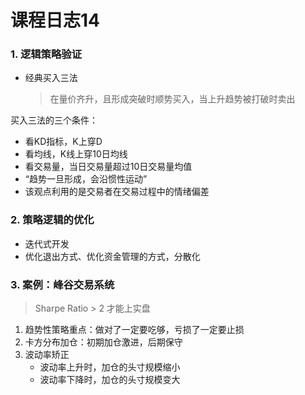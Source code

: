 # 课程日志14

### 1. 逻辑策略验证

- 经典买入三法

  > 在量价齐升，且形成突破时顺势买入，当上升趋势被打破时卖出

买入三法的三个条件：

- 看KD指标，K上穿D
- 看均线，K线上穿10日均线
- 看交易量，当日交易量超过10日交易量均值
- “趋势一旦形成，会沿惯性运动”
- 该观点利用的是交易者在交易过程中的情绪偏差

### 2. 策略逻辑的优化

- 迭代式开发
- 优化退出方式、优化资金管理的方式，分散化

### 3. 案例：峰谷交易系统

> Sharpe Ratio > 2 才能上实盘

1. 趋势性策略重点：做对了一定要吃够，亏损了一定要止损
2. 卡方分布加仓：初期加仓激进，后期保守
3. 波动率矫正
   - 波动率上升时，加仓的头寸规模缩小
   - 波动率下降时，加仓的头寸规模变大
